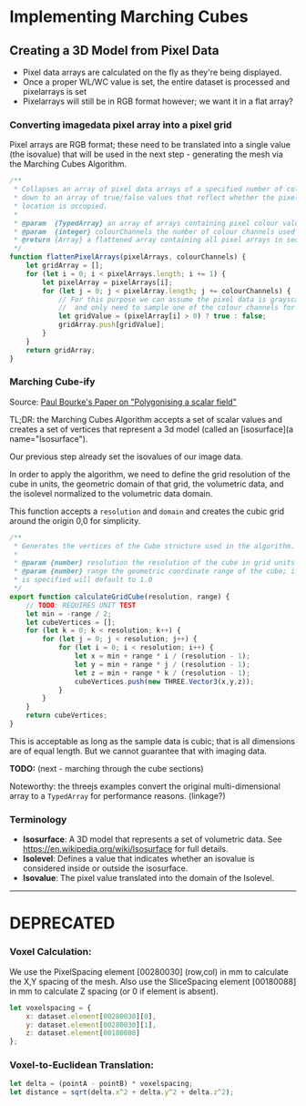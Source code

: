 # Implementing Marching Cubes

## Creating a 3D Model from Pixel Data

- Pixel data arrays are calculated on the fly as they're being displayed.
- Once a proper WL/WC value is set, the entire dataset is processed and pixelarrays is set
- Pixelarrays will still be in RGB format however; we want it in a flat array?

### Converting imagedata pixel array into a pixel grid

Pixel arrays are RGB format; these need to be translated into a single value (the isovalue)
that will be used in the next step - generating the mesh via the Marching Cubes Algorithm.

```javascript
/**
 * Collapses an array of pixel data arrays of a specified number of color channels,
 * down to an array of true/false values that reflect whether the pixel at the plane
 * location is occupied.
 *
 * @param  {TypedArray} an array of arrays containing pixel colour values
 * @param  {integer} colourChannels the number of colour channels used in the pixel data
 * @return {Array} a flattened array containing all pixel arrays in sequence
 */
function flattenPixelArrays(pixelArrays, colourChannels) {
	let gridArray = [];
	for (let i = 0; i < pixelArrays.length; i += 1) {
		let pixelArray = pixelArrays[i];
		for (let j = 0; j < pixelArray.length; j += colourChannels) {
			// For this purpose we can assume the pixel data is grayscale
			//  and only need to sample one of the colour channels for presence
			let gridValue = (pixelArray[i] > 0) ? true : false;
			gridArray.push[gridValue];
		}
	}
	return gridArray;
}
```

### Marching Cube-ify

Source:
[Paul Bourke's Paper on "Polygonising a scalar field"](http://paulbourke.net/geometry/polygonise)

TL;DR: the Marching Cubes Algorithm accepts a set of scalar values and creates
a set of vertices that represent a 3d model (called an [isosurface](a name="Isosurface").

Our previous step already set the isovalues of our image data.

In order to apply the algorithm, we need to define the grid resolution of the
cube in units, the geometric domain of that grid, the volumetric data, and the isolevel
normalized to the volumetric data domain.

This function accepts a `resolution` and `domain` and creates the cubic grid around
the origin 0,0 for simplicity.

```javascript
/**
 * Generates the vertices of the Cube structure used in the algorithm.
 *
 * @param {number} resolution the resolution of the cube in grid units
 * @param {number} range the geometric coordinate range of the cube; if no value
 * is specified will default to 1.0
 */
export function calculateGridCube(resolution, range) {
	// TODO: REQUIRES UNIT TEST
	let min = -range / 2;
	let cubeVertices = [];
	for (let k = 0; k < resolution; k++) {
		for (let j = 0; j < resolution; j++) {
			for (let i = 0; i < resolution; i++) {
				let x = min + range * i / (resolution - 1);
				let y = min + range * j / (resolution - 1);
				let z = min + range * k / (resolution - 1);
				cubeVertices.push(new THREE.Vector3(x,y,z));
			}
		}
	}
	return cubeVertices;
}

```

This is acceptable as long as the sample data is cubic; that is all dimensions are of
equal length.  But we cannot guarantee that with imaging data.  





**TODO:** (next - marching through the cube sections)

Noteworthy: the threejs examples convert the original multi-dimensional array to
a `TypedArray` for performance reasons. (linkage?)


### Terminology

- <a name="Isosurface"></a>**Isosurface**: A 3D model that represents a set of volumetric data. See https://en.wikipedia.org/wiki/Isosurface for full details.
- <a name="Isolevel"></a>**Isolevel**: Defines a value that indicates whether an isovalue is considered inside
or outside the isosurface.
- <a name="Isovalue"></a>**Isovalue**: The pixel value translated into the domain of the Isolevel.

---

# DEPRECATED

### Voxel Calculation:
We use the PixelSpacing element [00280030] (row,col) in mm to calculate the X,Y spacing of the mesh.
Also use the SliceSpacing element [00180088] in mm to calculate Z spacing (or 0 if element is absent).

```javascript
let voxelspacing = {
	x: dataset.element[00280030][0],
	y: dataset.element[00280030][1],
	z: dataset.element[00180080]
};
```

### Voxel-to-Euclidean Translation:

```javascript
let delta = (pointA - pointB) * voxelspacing;
let distance = sqrt(delta.x^2 + delta.y^2 + delta.z^2);
```
